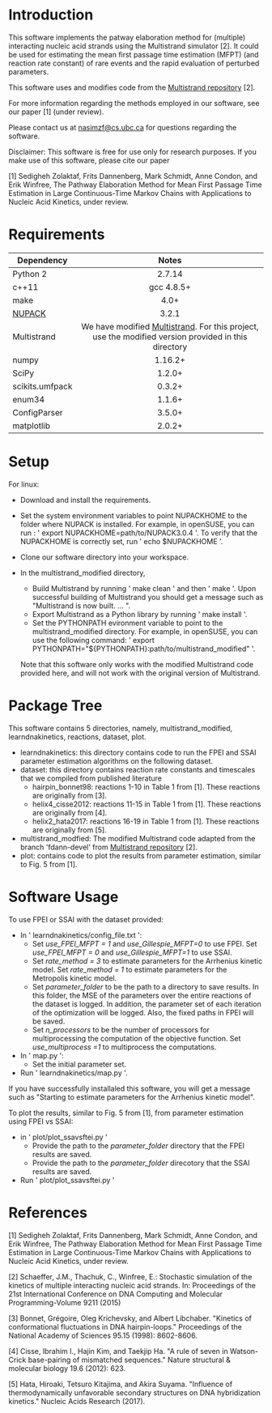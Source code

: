 # Introduction

This software implements  the patway elaboration method for (multiple) interacting nucleic acid strands using the  Multistrand simulator [2]. It could be used for estimating the mean first passage time estimation (MFPT) (and reaction rate constant) of rare events and the rapid evaluation of perturbed parameters. 
 
 This software uses and modifies code from the <a href="https://github.com/DNA-and-Natural-Algorithms-Group/multistrand">Multistrand repository</a> [2]. 

For more information regarding the methods employed in our software, see our paper [1] (under review). 

Please contact us at nasimzf@cs.ubc.ca for questions regarding the software.

Disclaimer: This software is free for use only for research purposes. If you make use of this software, please cite our paper

[1]  Sedigheh Zolaktaf, Frits Dannenberg, Mark Schmidt, Anne Condon, and Erik Winfree, The Pathway Elaboration Method for Mean First Passage Time Estimation in Large Continuous-Time Markov Chains with Applications to Nucleic Acid Kinetics, under review.

# Requirements 

| Dependency       | Notes          
| ------------- |:-------------:|
|Python 2 |2.7.14 |
|c++11|gcc 4.8.5+|
|make|4.0+ | 
|<a href="http://www.nupack.org/">NUPACK</a> |3.2.1| 
|Multistrand|We have modified <a href="https://github.com/DNA-and-Natural-Algorithms-Group/multistrand">Multistrand</a>.  For this project,     <br />  use  the   modified version  provided in this directory| 
|numpy|1.16.2+| 
|SciPy | 1.2.0+ |
|scikits.umfpack|0.3.2+|
| enum34 | 1.1.6+ | 
| ConfigParser | 3.5.0+ | 
|matplotlib| 2.0.2+|



# Setup
For linux:
- Download and install the requirements. 
- Set the system environment variables to point NUPACKHOME to the folder where NUPACK is installed. For example, in openSUSE, you can run : ' export NUPACKHOME=path/to/NUPACK3.0.4 '. To verify that the NUPACKHOME is correctly set, run ' echo $NUPACKHOME '. 
- Clone our software directory into your workspace. 
- In the  multistrand_modified directory,
  - Build Multistrand by running ' make clean ' and then ' make '. Upon successful  building of  Multistrand you should get a message such as "Multistrand is now built. ... ".
  - Export  Multistrand as a Python library by running  ' make install '. 
  - Set the  PYTHONPATH evironment variable to point to the multistrand_modified  directory. For example, in openSUSE, you can use the following command: ' export PYTHONPATH="${PYTHONPATH}:path/to/multistrand_modified" '.  

  Note that this software only works with the modified Multistrand code provided here, and will not work with the original version of Multistrand.

# Package Tree
This software contains 5  directories, namely, multistrand_modified, learndnakinetics, reactions, dataset, plot. 
- learndnakinetics:  this  directory contains code to run the FPEI and SSAI parameter estimation algorithms on the following dataset. 
- dataset: this directory contains reaction rate constants and timescales that we compiled from published literature
  - hairpin_bonnet98: reactions 1-10 in Table 1 from [1]. These reactions are originally from [3]. 
  - helix4_cisse2012: reactions 11-15 in Table 1 from [1]. These reactions are originally from  [4].
  - helix2_hata2017: reactions 16-19  in Table 1 from [1]. These reactions are originally from  [5]. 
- multistrand_modfied: The modified Multistrand code adapted from the branch 'fdann-devel' from  <a href="https://github.com/DNA-and-Natural-Algorithms-Group/multistrand">  Multistrand repository</a> [2]. 
- plot: contains code to plot the results from parameter estimation, similar to Fig. 5 from [1].  

# Software Usage 
To use FPEI or SSAI with the dataset provided:
- In ' learndnakinetics/config_file.txt ': 
  - Set *use_FPEI_MFPT = 1* and *use_Gillespie_MFPT=0* to use FPEI. Set *use_FPEI_MFPT = 0* and *use_Gillespie_MFPT=1* to use SSAI. 
  - Set *rate_method = 3* to estimate parameters for the  Arrhenius kinetic model. Set *rate_method = 1* to estimate parameters for the Metropolis kinetic model. 
  - Set *parameter_folder* to be the path to a directory to save results. In this folder, the MSE of the parameters over the entire reactions of the dataset is logged. In addition, the parameter set of each iteration of the optimization will be logged. Also, the  fixed paths in FPEI will be saved.   
  - Set *n_processors* to be the number of processors for multiprocessing the computation of the objective function. Set *use_multiprocess =1* to multiprocess the computations. 
 - In ' map.py ': 
   - Set the initial parameter set. 
 - Run  ' learndnakinetics/map.py '. 
 
  If you have successfully installaled this software,  you will get a message such as "Starting to estimate parameters for the Arrhenius kinetic model". 

To plot the results, similar to Fig. 5 from [1], from parameter estimation using FPEI vs SSAI: 
 - in ' plot/plot_ssavsftei.py '
   - Provide the path to the *parameter_folder* directory that the FPEI results are saved.
   - Provide the path to the *parameter_folder* direcotory that the SSAI results are saved.
 - Run ' plot/plot_ssavsftei.py '
 

# References 

[1]  Sedigheh Zolaktaf, Frits Dannenberg, Mark Schmidt, Anne Condon, and Erik Winfree, The Pathway Elaboration Method for Mean First Passage Time Estimation in Large Continuous-Time Markov Chains with Applications to Nucleic Acid Kinetics, under review.


[2] Schaeffer, J.M., Thachuk, C., Winfree, E.: Stochastic simulation of the kinetics of multiple interacting nucleic acid strands. In: Proceedings of the 21st International Conference on DNA Computing and Molecular Programming-Volume 9211 (2015)

 [3]  Bonnet, Grégoire, Oleg Krichevsky, and Albert Libchaber. "Kinetics of conformational fluctuations in DNA hairpin-loops." Proceedings of the National Academy of Sciences 95.15 (1998): 8602-8606.
 
 [4] Cisse, Ibrahim I., Hajin Kim, and Taekjip Ha. "A rule of seven in Watson-Crick base-pairing of mismatched sequences." Nature structural & molecular biology 19.6 (2012): 623.
 
  [5] Hata, Hiroaki, Tetsuro Kitajima, and Akira Suyama. "Influence of thermodynamically unfavorable secondary structures on DNA hybridization kinetics." Nucleic Acids Research (2017).
